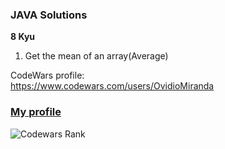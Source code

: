 ### JAVA Solutions 

<b>8 Kyu</b>
<ol>
  <li>Get the mean of an array(Average)</li>
</ol>

CodeWars profile:  
https://www.codewars.com/users/OvidioMiranda
### [My profile](https://www.codewars.com/users/OvidioMiranda)
![Codewars Rank](https://www.codewars.com/users/OvidioMiranda/badges/large)

